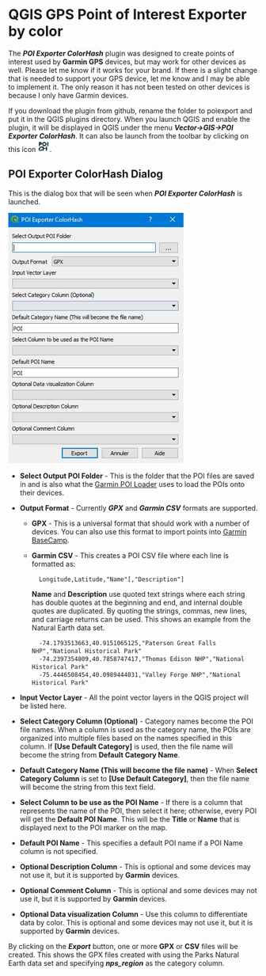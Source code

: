 # QGIS GPS Point of Interest Exporter by color

The ***POI Exporter ColorHash*** plugin was designed to create points of interest used by **Garmin GPS** devices, but may work for other devices as well. Please let me know if it works for your brand. If there is a slight change that is needed to support your GPS device, let me know and I may be able to implement it. The only reason it has not been tested on other devices is because I only have Garmin devices. 

If you download the plugin from github, rename the folder to poiexport and put it in the QGIS plugins directory. When you launch QGIS and enable the plugin, it will be displayed in QGIS under the menu ***Vector->GIS->POI Exporter ColorHash***. It can also be launch from the toolbar by clicking on this icon ![](icon.png).

## POI Exporter ColorHash Dialog
This is the dialog box that will be seen when ***POI Exporter ColorHash*** is launched.

![](doc/poiexportercolorhash.jpg)


* **Select Output POI Folder** - This is the folder that the POI files are saved in and is also what the [Garmin POI Loader](http://www.garmin.com/us/maps/poiloader) uses to load the POIs onto their devices.
* **Output Format** - Currently ***GPX*** and ***Garmin CSV*** formats are supported.
    * **GPX** - This is a universal format that should work with a number of devices. You can also use this format to import points into [Garmin BaseCamp](http://www.garmin.com/en-US/shop/downloads/basecamp).
    * **Garmin CSV** - This creates a POI CSV file where each line is formatted as:

            Longitude,Latitude,"Name"[,"Description"]
  
        **Name** and **Description** use quoted text strings where each string has double quotes at the beginning and end, and internal double quotes are duplicated. By quoting the strings, commas, new lines, and carriage returns can be used. This shows an example from the Natural Earth data set.
   
            -74.1793513663,40.9151065125,"Paterson Great Falls NHP","National Historical Park"  
            -74.2397354809,40.7858747417,"Thomas Edison NHP","National Historical Park"  
            -75.4446508454,40.0989444031,"Valley Forge NHP","National Historical Park"

* **Input Vector Layer** - All the point vector layers in the QGIS project will be listed here.

* **Select Category Column (Optional)** - Category names become the POI file names. When a column is used as the category name, the POIs are organized into multiple files based on the names specified in this column. If **[Use Default Category]** is used, then the file name will become the string from **Default Category Name**.

* **Default Category Name (This will become the file name)** - When **Select Category Column** is set to **[Use Default Category]**, then the file name will become the string from this text field.

* **Select Column to be use as the POI Name** - If there is a column that represents the name of the POI, then select it here; otherwise, every POI will get the **Default POI Name**. This will be the **Title** or **Name** that is displayed next to the POI marker on the map.

* **Default POI Name** - This specifies a default POI name if a POI Name column is not specified.

* **Optional Description Column** - This is optional and some devices may not use it, but it is supported by **Garmin** devices.

* **Optional Comment Column** - This is optional and some devices may not use it, but it is supported by **Garmin** devices.

* **Optional Data visualization Column** - Use this column to differentiate data by color. This is optional and some devices may not use it, but it is supported by **Garmin** devices.

By clicking on the ***Export*** button, one or more **GPX** or **CSV** files will be created. This shows the GPX files created with using the Parks Natural Earth data set and specifying ***nps_region*** as the category column. 

